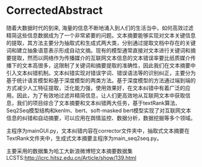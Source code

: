 # CorrectedAbstract
随着大数据时代的到来, 海量的信息不断地涌入到人们的生活当中，如何高效过滤精简这些信息数据成为了一个非常紧要的问题。文本摘要能够实现对文本关键信息的提取，其方法主要分为抽取式和生成式两大类，分别通过提取文档中存在的关键词和建立抽象语意表示形成自动文摘。现有的模型通常直接对文本进行关键词和摘要提取，然而以网络作为传播媒介的互联网文本信息的文本错误率要比纸质媒介传播下的文本高很多，这限制了关键词和摘要提取的准确性，因此我们在文本摘要中引入文本纠错机制。文本纠错实现对错误字词、错误语法等的识别纠正，主要分为基于统计语言模型和基于深度模型的两类方法。基于深度模型的方法通过端到端的方式减少人工特征提取，泛化能力强，使用效果好，在文本纠错中有着广泛的应用。因此，为了有效地过滤并精简信息，让人们更高效地从互联网文本中获取信息，我们的项目综合了文本摘要和文本纠错两大任务，基于textRank算法、Seq2Seq模型结构和kenlm、bert、soft-masked bert模型实现了对互联网文本信息的纠错和自动摘要，可以应用在舆情监控、数据分析，数据挖掘等多个领域。

主程序为mainGUI.py，文本纠错内容在corrector文件夹中，抽取式文本摘要在TextRank文件夹中，生成式文本摘要主程序为main_seq2seq.py。

主要采用的数据集为哈工大新浪微博短文本摘要数据集LCSTS:http://icrc.hitsz.edu.cn/Article/show/139.html
